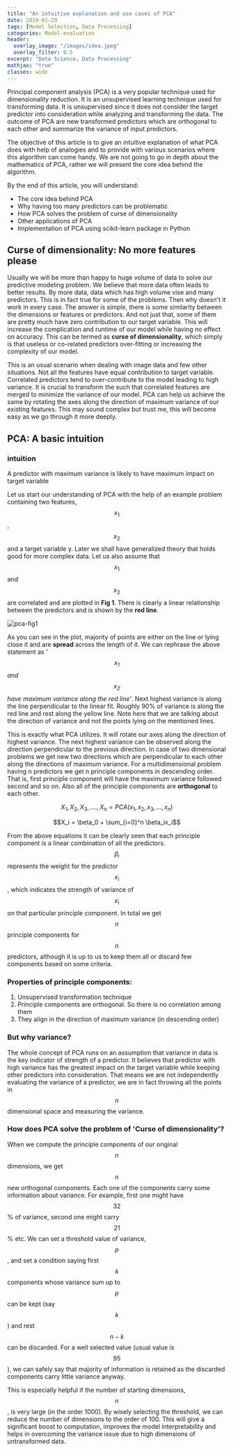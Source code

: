 ```yaml
---
title: "An intuitive explanation and use cases of PCA"
date: 2019-01-29
tags: [Model Selection, Data Processing]
categories: Model-evaluation
header:
  overlay_image: "/images/idea.jpeg"
  overlay_filter: 0.5
excerpt: "Data Science, Data Processing"
mathjax: "true"
classes: wide
---
```


Principal component analysis (PCA) is a very popular technique used for dimensionality reduction. It is an unsupervised 
learning technique used for transforming data. It is unsupervised since it does not consider the target predictor into 
consideration while analyzing and transforming the data. The outcome of PCA are new transformed predictors which are orthogonal to each other and summarize the variance of input predictors.

The objective of this article is to give an intuitive explanation of what PCA does with help of analogies and to provide 
with various scenarios where this algorithm can come handy. We are not going to go in depth about the mathematics of PCA,
 rather we will present the core idea behind the algorithm. 

 By the end of this article, you will understand:

* The core idea behind PCA
* Why having too many predictors can be problematic
* How PCA solves the problem of curse of dimensionality
* Other applications of PCA
* Implementation of PCA using scikit-learn package in Python  

## Curse of dimensionality: No more features please

Usually we will be more than happy to huge volume of data to solve our predictive modeling problem. We believe that more 
data often leads to better results. By more data, data which has high volume vise and many predictors. This is in fact true for some of the problems. Then why doesn't it work in every case. The answer is simple, there is some similarity between the dimensions or features or predictors. And not just that, some of them are pretty much have zero contribution to our target variable. This will increase the complication and runtime of our model while having no effect on accuracy. This can be termed as **curse of dimensionality**, which simply is that useless or co-related predictors over-fitting or increasing the 
complexity of our model.

This is an usual scenario when dealing with image data and few other situations. Not all the features have equal contribution to target variable. Correlated predictors tend to over-contribute to the model leading to high variance. 
It is crucial to transform the such that correlated features are merged to minimize the variance of our model. PCA can help 
us achieve the same by rotating the axes along the direction of maximum variance of our existing features. This may sound 
complex but trust me, this will become easy as we go through it more deeply.

## PCA: A basic intuition

<div class="notice">
  <h3>intuition</h3>
  <p>A predictor with maximum variance is likely to have maximum impact on target variable</p>
</div>

Let us start our understanding of PCA with the help of an example problem containing two features, $$x_1$$, $$x_2$$ and a target variable y. Later we shall have generalized theory that holds good for more complex data. Let us also assume that $$x_1$$ and $$x_2$$ are correlated and are plotted in **Fig 1**. There is clearly a linear relationship between the predictors and is shown by the **red line**.

<img src="{{ site.url }}{{ site.baseurl }}/images/pca/fig1.PNG" alt="pca-fig1">

 As you can see in the plot, majority of points are either on the line or lying close it and are **spread** across the length of it. We can rephrase the above statement as *'$$x_1$$ and $$x_2$$ have maximum variance along the red line'*. Next highest 
 variance is along the line perpendicular to the linear fit. Roughly 90% of variance is along the red line and rest along the yellow line. Note here that we are talking about the direction of variance and not the points lying on the mentioned lines.

 This is exactly what PCA utilizes. It will rotate our axes along the direction of highest variance. The next highest variance can be observed along the direction perpendicular to the previous direction. In case of two dimensional problems we get new two directions which are perpendicular to each other along the directions of maximum variance. For a multidimensional problem having n predictors we get n principle components in descending order. That is, first principle component will have the maximum variance followed second and so on. Also all of the principle components are **orthogonal** to each other.

 $$X_1,X_2,X_3,....,X_n = PCA(x_1,x_2,x_3,...,x_n)$$

 $$X_i = \beta_0 + \sum_{i=0}^n \beta_ix_i$$

From the above equations it can be clearly seen that each principle component is a linear combination of all the predictors. $$\beta_i$$ represents the weight for the predictor $$x_i$$, which indicates the strength of variance of $$x_i$$ on that particular principle component. In total we get $$n$$ principle components for $$n$$ predictors, although it is up to us to keep them all or discard few components based on some criteria.

### Properties of principle components:

1. Unsupervised transformation technique
2. Principle components are orthogonal. So there is no correlation among them
3. They align in the direction of maximum variance (in descending order)

### But why variance?

The whole concept of PCA runs on an assumption that variance in data is the key indicator of strength of a predictor. It believes that predictor with high variance has the greatest impact on the target variable while keeping other predictors into consideration. That means we are not independently evaluating the variance of a predictor, we are in fact throwing all the points in $$n$$ dimensional space and measuring the variance.  

### How does PCA solve the problem of 'Curse of dimensionality'?

When we compute the principle components of our original $$n$$ dimensions, we get $$n$$ new orthogonal components. Each one of the components carry some information about variance. For example, first one might have $$32$$% of variance, second one might carry $$21$$% etc. We can set a threshold value of variance, $$p$$, and set a condition saying first $$k$$ components whose variance sum up to $$p$$ can be kept (say $$k$$) and rest $$n-k$$ can be discarded. For a well selected value (usual value is $$95%$$), we can safely say that majority of information is retained as the discarded components carry little variance anyway. 

This is especially helpful if the number of starting dimensions, $$n$$, is very large (in the order 1000). By wisely selecting the threshold, we can reduce the number of dimensions to the order of 100. This will give a significant boost to computation, improves the model interpretability and helps in overcoming the variance issue due to high dimensions of untransformed data.

